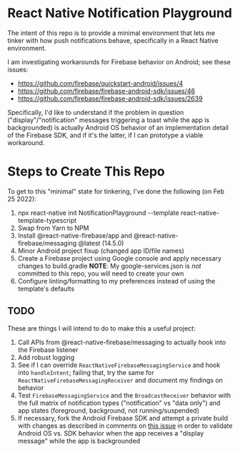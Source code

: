 # React Native Notification Playground

The intent of this repo is to provide a minimal environment that lets me tinker with how push notifications behave, specifically in a React Native environment.

I am investigating workarounds for Firebase behavior on Android; see these issues:

-   https://github.com/firebase/quickstart-android/issues/4
-   https://github.com/firebase/firebase-android-sdk/issues/46
-   https://github.com/firebase/firebase-android-sdk/issues/2639

Specifically, I'd like to understand if the problem in question ("display"/"notification" messages triggering a toast while the app is backgrounded) is actually Android OS behavior of an implementation detail of the Firebase SDK, and if it's the latter, if I can prototype a viable workaround.

# Steps to Create This Repo

To get to this "minimal" state for tinkering, I've done the following (on Feb 25 2022):

1. npx react-native init NotificationPlayground --template react-native-template-typescript
2. Swap from Yarn to NPM
3. Install @react-native-firebase/app and @react-native-firebase/messaging @latest (14.5.0)
4. Minor Android project fixup (changed app ID/file names)
5. Create a Firebase project using Google console and apply necessary changes to build.gradle
   **NOTE**: My google-services.json is _not_ committed to this repo, you will need to create your own
6. Configure linting/formatting to my preferences instead of using the template's defaults

## TODO

These are things I will intend to do to make this a useful project:

1. Call APIs from @react-native-firebase/messaging to actually hook into the Firebase listener
2. Add robust logging
3. See if I can override `ReactNativeFirebaseMessagingService` and hook into `handleIntent`; failing that, try the same for `ReactNativeFirebaseMessagingReceiver` and document my findings on behavior
4. Test `FirebaseMessagingService` and the `BroadcastReceiver` behavior with the full matrix of notification types ("notification" vs "data only") and app states (foreground, background, not running/suspended)
5. If necessary, fork the Android Firebase SDK and attempt a private build with changes as described in comments on [this issue](https://github.com/firebase/firebase-android-sdk/issues/2639) in order to validate Android OS vs. SDK behavior when the app receives a "display message" while the app is backgrounded
